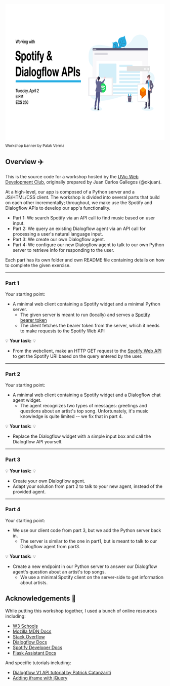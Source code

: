 <img src="./img/working-with-web-apis-workshop-banner.png" height=430px width=800px/>
<sub>Workshop banner by Palak Verma</sub>

## Overview :airplane:
This is the source code for a workshop hosted by the [UVic Web Development Club](https://www.facebook.com/UVicWebDev/), originally prepared by Juan Carlos Gallegos (@okjuan).

At a high-level, our app is composed of a Python server and a JS/HTML/CSS client. The workshop is divided into several parts that build on each other incrementally; throughout, we make use the Spotify and Dialogflow APIs to develop our app's functionality.
* Part 1: We search Spotify via an API call to find music based on user input.
* Part 2: We query an existing Dialogflow agent via an API call for processing a user's natural language input.
* Part 3: We create our own Dialogflow agent.
* Part 4: We configure our new Dialogflow agent to talk to our own Python server to retrieve info for responding to the user.

Each part has its own folder and own README file containing details on how to complete the given exercise.

---

### Part 1
Your starting point:
* A minimal web client containing a Spotify widget and a minimal Python server.
    * The given server is meant to run (locally) and serves a [Spotify bearer token](https://developer.spotify.com/documentation/general/guides/authorization-guide/#client-credentials-flow)
    * The client fetches the bearer token from the server, which it needs to make requests to the Spotify Web API

:bulb: **Your task:** :bulb:
* From the webclient, make an HTTP GET request to the [Spotify Web API](https://developer.spotify.com/documentation/web-api/) to get the Spotify URI based on the query entered by the user.

---

### Part 2
Your starting point:
* A minimal web client containing a Spotify widget and a Dialogflow chat agent widget.
    * The agent recognizes two types of messages: greetings and questions about an artist's top song. Unfortunately, it's music knowledge is quite limited -- we fix that in part 4.

:bulb: **Your task:** :bulb:
* Replace the Dialogflow widget with a simple input box and call the Dialogflow API yourself.

---

### Part 3
:bulb: **Your task:** :bulb:
* Create your own Dialogflow agent.
* Adapt your solution from part 2 to talk to your new agent, instead of the provided agent.

---

### Part 4
Your starting point:
* We use our client code from part 3, but we add the Python server back in.
    * The server is similar to the one in part1, but is meant to talk to our Dialogflow agent from part3.

:bulb: **Your task:** :bulb:
* Create a new endpoint in our Python server to answer our Dialogflow agent's question about an artist's top songs.
    * We use a minimal Spotify client on the server-side to get information about artists.

## Acknowledgements :pray:
While putting this workshop together, I used a bunch of online resources including:
* [W3 Schools](https://www.w3schools.com/)
* [Mozilla MDN Docs](https://developer.mozilla.org/)
* [Stack Overflow](https://stackoverflow.com/)
* [Dialogflow Docs](https://dialogflow.com/docs/)
* [Spotify Developer Docs](https://developer.spotify.com/documentation/)
* [Flask Assistant Docs](https://flask-assistant.readthedocs.io/en/latest/)

And specific tutorials including:
* [Dialogflow V1 API tutorial by Patrick Catanzariti](https://www.sitepoint.com/how-to-build-your-own-ai-assistant-using-api-ai/)
* [Adding iframe with jQuery](https://stackoverflow.com/questions/8179703/how-to-create-an-iframe-using-jquery-and-display-on-page)
